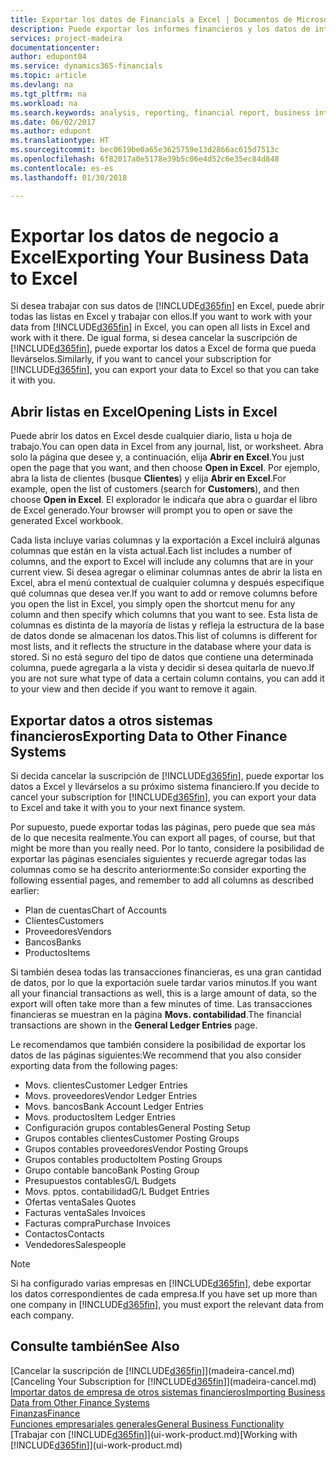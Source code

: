 ```yaml
---
title: Exportar los datos de Financials a Excel | Documentos de Microsoft
description: Puede exportar los informes financieros y los datos de inteligencia empresarial desde Finance and Operations, Business edition a Excel, o abrir los datos de Financials en Excel.
services: project-madeira
documentationcenter: 
author: edupont04
ms.service: dynamics365-financials
ms.topic: article
ms.devlang: na
ms.tgt_pltfrm: na
ms.workload: na
ms.search.keywords: analysis, reporting, financial report, business intelligence, BI, Excel
ms.date: 06/02/2017
ms.author: edupont
ms.translationtype: HT
ms.sourcegitcommit: bec0619be0a65e3625759e13d2866ac615d7513c
ms.openlocfilehash: 6f82017a0e5178e39b5c06e4d52c6e35ec84d848
ms.contentlocale: es-es
ms.lasthandoff: 01/30/2018

---
```

# <a name="exporting-your-business-data-to-excel"></a><span data-ttu-id="cbfe9-103">Exportar los datos de negocio a Excel</span><span class="sxs-lookup"><span data-stu-id="cbfe9-103">Exporting Your Business Data to Excel</span></span>
<span data-ttu-id="cbfe9-104">Si desea trabajar con sus datos de [!INCLUDE[d365fin](includes/d365fin_md.md)] en Excel, puede abrir todas las listas en Excel y trabajar con ellos.</span><span class="sxs-lookup"><span data-stu-id="cbfe9-104">If you want to work with your data from [!INCLUDE[d365fin](includes/d365fin_md.md)] in Excel, you can open all lists in Excel and work with it there.</span></span> <span data-ttu-id="cbfe9-105">De igual forma, si desea cancelar la suscripción de [!INCLUDE[d365fin](includes/d365fin_md.md)], puede exportar los datos a Excel de forma que pueda llevárselos.</span><span class="sxs-lookup"><span data-stu-id="cbfe9-105">Similarly, if you want to cancel your subscription for [!INCLUDE[d365fin](includes/d365fin_md.md)], you can export your data to Excel so that you can take it with you.</span></span>

## <a name="opening-lists-in-excel"></a><span data-ttu-id="cbfe9-106">Abrir listas en Excel</span><span class="sxs-lookup"><span data-stu-id="cbfe9-106">Opening Lists in Excel</span></span>
<span data-ttu-id="cbfe9-107">Puede abrir los datos en Excel desde cualquier diario, lista u hoja de trabajo.</span><span class="sxs-lookup"><span data-stu-id="cbfe9-107">You can open data in Excel from any journal, list, or worksheet.</span></span> <span data-ttu-id="cbfe9-108">Abra solo la página que desee y, a continuación, elija **Abrir en Excel**.</span><span class="sxs-lookup"><span data-stu-id="cbfe9-108">You just open the page that you want, and then choose **Open in Excel**.</span></span> <span data-ttu-id="cbfe9-109">Por ejemplo, abra la lista de clientes (busque **Clientes**) y elija **Abrir en Excel**.</span><span class="sxs-lookup"><span data-stu-id="cbfe9-109">For example, open the list of customers (search for **Customers**), and then choose **Open in Excel**.</span></span> <span data-ttu-id="cbfe9-110">El explorador le indicaŕa que abra o guardar el libro de Excel generado.</span><span class="sxs-lookup"><span data-stu-id="cbfe9-110">Your browser will prompt you to open or save the generated Excel workbook.</span></span>  

<span data-ttu-id="cbfe9-111">Cada lista incluye varias columnas y la exportación a Excel incluirá algunas columnas que están en la vista actual.</span><span class="sxs-lookup"><span data-stu-id="cbfe9-111">Each list includes a number of columns, and the export to Excel will include any columns that are in your current view.</span></span> <span data-ttu-id="cbfe9-112">Si desea agregar o eliminar columnas antes de abrir la lista en Excel, abra el menú contextual de cualquier columna y después especifique qué columnas que desea ver.</span><span class="sxs-lookup"><span data-stu-id="cbfe9-112">If you want to add or remove columns before you open the list in Excel, you simply open the shortcut menu for any column and then specify which columns that you want to see.</span></span> <span data-ttu-id="cbfe9-113">Esta lista de columnas es distinta de la mayoría de listas y refleja la estructura de la base de datos donde se almacenan los datos.</span><span class="sxs-lookup"><span data-stu-id="cbfe9-113">This list of columns is different for most lists, and it reflects the structure in the database where your data is stored.</span></span> <span data-ttu-id="cbfe9-114">Si no está seguro del tipo de datos que contiene una determinada columna, puede agregarla a la vista y decidir si desea quitarla de nuevo.</span><span class="sxs-lookup"><span data-stu-id="cbfe9-114">If you are not sure what type of data a certain column contains, you can add it to your view and then decide if you want to remove it again.</span></span>  

## <a name="exporting-data-to-other-finance-systems"></a><span data-ttu-id="cbfe9-115">Exportar datos a otros sistemas financieros</span><span class="sxs-lookup"><span data-stu-id="cbfe9-115">Exporting Data to Other Finance Systems</span></span>
<span data-ttu-id="cbfe9-116">Si decida cancelar la suscripción de [!INCLUDE[d365fin](includes/d365fin_md.md)], puede exportar los datos a Excel y llevárselos a su próximo sistema financiero.</span><span class="sxs-lookup"><span data-stu-id="cbfe9-116">If you decide to cancel your subscription for [!INCLUDE[d365fin](includes/d365fin_md.md)], you can export your data to Excel and take it with you to your next finance system.</span></span>  

<span data-ttu-id="cbfe9-117">Por supuesto, puede exportar todas las páginas, pero puede que sea más de lo que necesita realmente.</span><span class="sxs-lookup"><span data-stu-id="cbfe9-117">You can export all pages, of course, but that might be more than you really need.</span></span> <span data-ttu-id="cbfe9-118">Por lo tanto, considere la posibilidad de exportar las páginas esenciales siguientes y recuerde agregar todas las columnas como se ha descrito anteriormente:</span><span class="sxs-lookup"><span data-stu-id="cbfe9-118">So consider exporting the following essential pages, and remember to add all columns as described earlier:</span></span>  

* <span data-ttu-id="cbfe9-119">Plan de cuentas</span><span class="sxs-lookup"><span data-stu-id="cbfe9-119">Chart of Accounts</span></span>  
* <span data-ttu-id="cbfe9-120">Clientes</span><span class="sxs-lookup"><span data-stu-id="cbfe9-120">Customers</span></span>  
* <span data-ttu-id="cbfe9-121">Proveedores</span><span class="sxs-lookup"><span data-stu-id="cbfe9-121">Vendors</span></span>  
* <span data-ttu-id="cbfe9-122">Bancos</span><span class="sxs-lookup"><span data-stu-id="cbfe9-122">Banks</span></span>  
* <span data-ttu-id="cbfe9-123">Productos</span><span class="sxs-lookup"><span data-stu-id="cbfe9-123">Items</span></span>  

<span data-ttu-id="cbfe9-124">Si también desea todas las transacciones financieras, es una gran cantidad de datos, por lo que la exportación suele tardar varios minutos.</span><span class="sxs-lookup"><span data-stu-id="cbfe9-124">If you want all your financial transactions as well, this is a large amount of data, so the export will often take more than a few minutes of time.</span></span> <span data-ttu-id="cbfe9-125">Las transacciones financieras se muestran en la página **Movs. contabilidad**.</span><span class="sxs-lookup"><span data-stu-id="cbfe9-125">The financial transactions are shown in the **General Ledger Entries** page.</span></span>  

<span data-ttu-id="cbfe9-126">Le recomendamos que también considere la posibilidad de exportar los datos de las páginas siguientes:</span><span class="sxs-lookup"><span data-stu-id="cbfe9-126">We recommend that you also consider exporting data from the following pages:</span></span>  

* <span data-ttu-id="cbfe9-127">Movs. clientes</span><span class="sxs-lookup"><span data-stu-id="cbfe9-127">Customer Ledger Entries</span></span>  
* <span data-ttu-id="cbfe9-128">Movs. proveedores</span><span class="sxs-lookup"><span data-stu-id="cbfe9-128">Vendor Ledger Entries</span></span>  
* <span data-ttu-id="cbfe9-129">Movs. bancos</span><span class="sxs-lookup"><span data-stu-id="cbfe9-129">Bank Account Ledger Entries</span></span>  
* <span data-ttu-id="cbfe9-130">Movs. productos</span><span class="sxs-lookup"><span data-stu-id="cbfe9-130">Item Ledger Entries</span></span>  
* <span data-ttu-id="cbfe9-131">Configuración grupos contables</span><span class="sxs-lookup"><span data-stu-id="cbfe9-131">General Posting Setup</span></span>  
* <span data-ttu-id="cbfe9-132">Grupos contables clientes</span><span class="sxs-lookup"><span data-stu-id="cbfe9-132">Customer Posting Groups</span></span>  
* <span data-ttu-id="cbfe9-133">Grupos contables proveedores</span><span class="sxs-lookup"><span data-stu-id="cbfe9-133">Vendor Posting Groups</span></span>  
* <span data-ttu-id="cbfe9-134">Grupos contables producto</span><span class="sxs-lookup"><span data-stu-id="cbfe9-134">Item Posting Groups</span></span>  
* <span data-ttu-id="cbfe9-135">Grupo contable banco</span><span class="sxs-lookup"><span data-stu-id="cbfe9-135">Bank Posting Group</span></span>  
* <span data-ttu-id="cbfe9-136">Presupuestos contables</span><span class="sxs-lookup"><span data-stu-id="cbfe9-136">G/L Budgets</span></span>  
* <span data-ttu-id="cbfe9-137">Movs. pptos. contabilidad</span><span class="sxs-lookup"><span data-stu-id="cbfe9-137">G/L Budget Entries</span></span>  
* <span data-ttu-id="cbfe9-138">Ofertas venta</span><span class="sxs-lookup"><span data-stu-id="cbfe9-138">Sales Quotes</span></span>  
* <span data-ttu-id="cbfe9-139">Facturas venta</span><span class="sxs-lookup"><span data-stu-id="cbfe9-139">Sales Invoices</span></span>  
* <span data-ttu-id="cbfe9-140">Facturas compra</span><span class="sxs-lookup"><span data-stu-id="cbfe9-140">Purchase Invoices</span></span>  
* <span data-ttu-id="cbfe9-141">Contactos</span><span class="sxs-lookup"><span data-stu-id="cbfe9-141">Contacts</span></span>  
* <span data-ttu-id="cbfe9-142">Vendedores</span><span class="sxs-lookup"><span data-stu-id="cbfe9-142">Salespeople</span></span>  

> [!NOTE]  
>   <span data-ttu-id="cbfe9-143">Si ha configurado varias empresas en [!INCLUDE[d365fin](includes/d365fin_md.md)], debe exportar los datos correspondientes de cada empresa.</span><span class="sxs-lookup"><span data-stu-id="cbfe9-143">If you have set up more than one company in [!INCLUDE[d365fin](includes/d365fin_md.md)], you must export the relevant data from each company.</span></span>

## <a name="see-also"></a><span data-ttu-id="cbfe9-144">Consulte también</span><span class="sxs-lookup"><span data-stu-id="cbfe9-144">See Also</span></span>
<span data-ttu-id="cbfe9-145">[Cancelar la suscripción de [!INCLUDE[d365fin](includes/d365fin_md.md)]](madeira-cancel.md)</span><span class="sxs-lookup"><span data-stu-id="cbfe9-145">[Canceling Your Subscription for [!INCLUDE[d365fin](includes/d365fin_md.md)]](madeira-cancel.md)</span></span>  
[<span data-ttu-id="cbfe9-146">Importar datos de empresa de otros sistemas financieros</span><span class="sxs-lookup"><span data-stu-id="cbfe9-146">Importing Business Data from Other Finance Systems</span></span>](upload-data.md)  
[<span data-ttu-id="cbfe9-147">Finanzas</span><span class="sxs-lookup"><span data-stu-id="cbfe9-147">Finance</span></span>](finance.md)  
[<span data-ttu-id="cbfe9-148">Funciones empresariales generales</span><span class="sxs-lookup"><span data-stu-id="cbfe9-148">General Business Functionality</span></span>](ui-across-business-areas.md)  
<span data-ttu-id="cbfe9-149">[Trabajar con [!INCLUDE[d365fin](includes/d365fin_md.md)]](ui-work-product.md)</span><span class="sxs-lookup"><span data-stu-id="cbfe9-149">[Working with [!INCLUDE[d365fin](includes/d365fin_md.md)]](ui-work-product.md)</span></span>  

